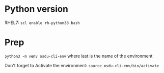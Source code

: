 # Python version

RHEL7: `scl enable rh-python38 bash`

# Prep

`python3 -m venv osdu-cli-env` where last is the name of the environment

Don't forget to Activate the environment: `source osdu-cli-env/bin/activate`
